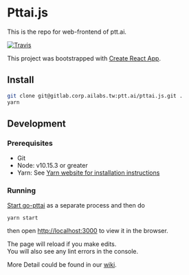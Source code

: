 # Pttai.js

This is the repo for web-frontend of ptt.ai.

[![Travis](https://travis-ci.org/ailabstw/pttai.js.svg?branch=master)](https://travis-ci.org/ailabstw/pttai.js)

This project was bootstrapped with [Create React App](https://github.com/facebook/create-react-app).

## Install

```bash
git clone git@gitlab.corp.ailabs.tw:ptt.ai/pttai.js.git .
yarn
```

## Development

### Prerequisites

* Git
* Node: v10.15.3 or greater
* Yarn: See [Yarn website for installation instructions](https://yarnpkg.com/lang/en/docs/install/#mac-stable)

### Running

[Start go-pttai](https://github.com/ailabstw/go-pttai#development) as a separate process and then do

```
yarn start
```

then open [http://localhost:3000](http://localhost:3000) to view it in the browser.

The page will reload if you make edits.<br>
You will also see any lint errors in the console.

More Detail could be found in our [wiki](https://github.com/ailabstw/pttai.js/wiki/Setup-Environment).
